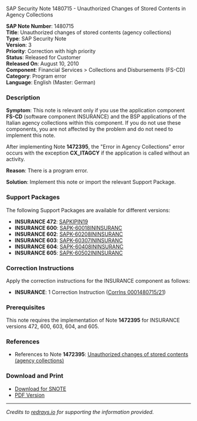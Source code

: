 SAP Security Note 1480715 - Unauthorized Changes of Stored Contents in Agency Collections

**SAP Note Number**: 1480715  
**Title**: Unauthorized changes of stored contents (agency collections)  
**Type**: SAP Security Note  
**Version**: 3  
**Priority**: Correction with high priority  
**Status**: Released for Customer  
**Released On**: August 10, 2010  
**Component**: Financial Services > Collections and Disbursements (FS-CD)  
**Category**: Program error  
**Language**: English (Master: German)

### Description

**Symptom**:
This note is relevant only if you use the application component **FS-CD** (software component INSURANCE) and the BSP applications of the Italian agency collections within this component. If you do not use these components, you are not affected by the problem and do not need to implement this note.

After implementing Note **1472395**, the "Error in Agency Collections" error occurs with the exception **CX_ITAGCY** if the application is called without an activity.

**Reason**:
There is a program error.

**Solution**:
Implement this note or import the relevant Support Package.

### Support Packages

The following Support Packages are available for different versions:

- **INSURANCE 472**: [SAPKIPIN19](https://me.sap.com/supportpackage/SAPKIPIN19)
- **INSURANCE 600**: [SAPK-60018ININSURANC](https://me.sap.com/supportpackage/SAPK-60018ININSURANC)
- **INSURANCE 602**: [SAPK-60208ININSURANC](https://me.sap.com/supportpackage/SAPK-60208ININSURANC)
- **INSURANCE 603**: [SAPK-60307ININSURANC](https://me.sap.com/supportpackage/SAPK-60307ININSURANC)
- **INSURANCE 604**: [SAPK-60408ININSURANC](https://me.sap.com/supportpackage/SAPK-60408ININSURANC)
- **INSURANCE 605**: [SAPK-60502ININSURANC](https://me.sap.com/supportpackage/SAPK-60502ININSURANC)

### Correction Instructions

Apply the correction instructions for the INSURANCE component as follows:

- **INSURANCE**: 1 Correction Instruction ([CorrIns 0001480715/21](https://me.sap.com/corrins/0001480715/21))

### Prerequisites

This note requires the implementation of Note **1472395** for INSURANCE versions 472, 600, 603, 604, and 605.

### References

- References to Note **1472395**: [Unauthorized changes of stored contents (agency collections)](https://me.sap.com/notes/1472395)

### Download and Print

- [Download for SNOTE](https://notesdownloads.sap.com/note/0040000008760732017)
- [PDF Version](https://userapps.support.sap.com/sap/support/sfm/notes/print/0001480715?language=en-US&token=CE0E52D6371AE0738A53375E26255FFD)

---

*Credits to [redrays.io](https://redrays.io) for supporting the information provided.*